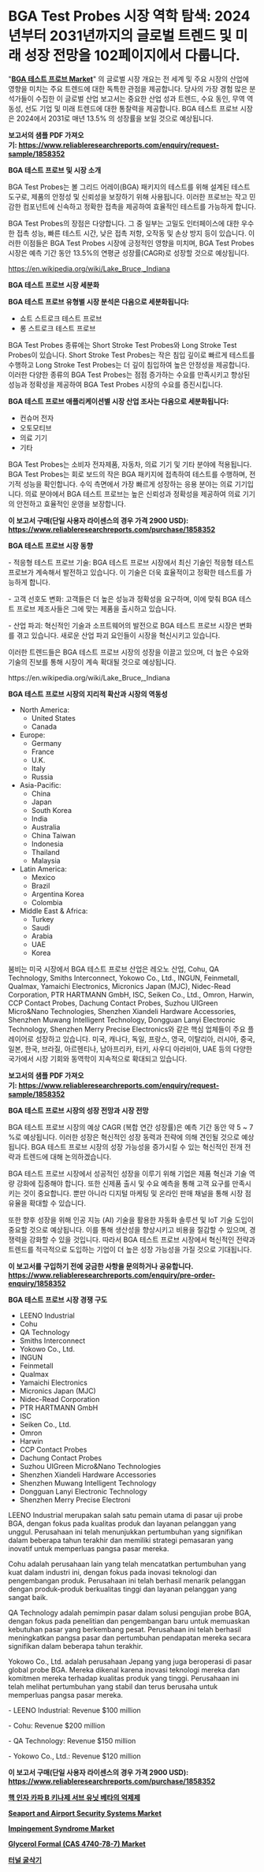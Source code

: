 <p><h1>BGA Test Probes 시장 역학 탐색: 2024년부터 2031년까지의 글로벌 트렌드 및 미래 성장 전망을 102페이지에서 다룹니다.</h1></p><p>"<strong><a href="https://www.reliableresearchreports.com/bga-test-probes-r1858352">BGA 테스트 프로브 Market</a></strong>" 의 글로벌 시장 개요는 전 세계 및 주요 시장의 산업에 영향을 미치는 주요 트렌드에 대한 독특한 관점을 제공합니다. 당사의 가장 경험 많은 분석가들이 수집한 이 글로벌 산업 보고서는 중요한 산업 성과 트렌드, 수요 동인, 무역 역동성, 선도 기업 및 미래 트렌드에 대한 통찰력을 제공합니다. BGA 테스트 프로브 시장은 2024에서 2031로 매년 13.5% 의 성장률을 보일 것으로 예상됩니다.</p>
<p><strong>보고서의 샘플 PDF 가져오기:&nbsp;<a href="https://www.reliableresearchreports.com/enquiry/request-sample/1858352">https://www.reliableresearchreports.com/enquiry/request-sample/1858352</a></strong></p>
<p><strong>BGA 테스트 프로브 및 시장 소개</strong></p>
<p><p>BGA Test Probes는 볼 그리드 어레이(BGA) 패키지의 테스트를 위해 설계된 테스트 도구로, 제품의 안정성 및 신뢰성을 보장하기 위해 사용됩니다. 이러한 프로브는 작고 민감한 컴포넌트에 신속하고 정확한 접촉을 제공하여 효율적인 테스트를 가능하게 합니다.</p><p>BGA Test Probes의 장점은 다양합니다. 그 중 일부는 고밀도 인터페이스에 대한 우수한 접촉 성능, 빠른 테스트 시간, 낮은 접촉 저항, 오작동 및 손상 방지 등이 있습니다. 이러한 이점들은 BGA Test Probes 시장에 긍정적인 영향을 미치며, BGA Test Probes 시장은 예측 기간 동안 13.5%의 연평균 성장률(CAGR)로 성장할 것으로 예상됩니다.</p></p>
<p><a href="https://en.wikipedia.org/wiki/Lake_Bruce,_Indiana">https://en.wikipedia.org/wiki/Lake_Bruce,_Indiana</a></p>
<p><strong>BGA 테스트 프로브 시장 세분화</strong></p>
<p><strong>BGA 테스트 프로브 유형별 시장 분석은 다음으로 세분화됩니다:</strong></p>
<p><ul><li>쇼트 스트로크 테스트 프로브</li><li>롱 스트로크 테스트 프로브</li></ul></p>
<p><p>BGA Test Probes 종류에는 Short Stroke Test Probes와 Long Stroke Test Probes이 있습니다. Short Stroke Test Probes는 작은 침입 깊이로 빠르게 테스트를 수행하고 Long Stroke Test Probes는 더 깊이 침입하여 높은 안정성을 제공합니다. 이러한 다양한 종류의 BGA Test Probes는 점점 증가하는 수요를 만족시키고 향상된 성능과 정확성을 제공하여 BGA Test Probes 시장의 수요를 증진시킵니다.</p></p>
<p><strong>BGA 테스트 프로브 애플리케이션별 시장 산업 조사는 다음으로 세분화됩니다:</strong></p>
<p><ul><li>컨슈머 전자</li><li>오토모티브</li><li>의료 기기</li><li>기타</li></ul></p>
<p><p>BGA Test Probes는 소비자 전자제품, 자동차, 의료 기기 및 기타 분야에 적용됩니다. BGA Test Probes는 회로 보드의 작은 BGA 패키지에 접촉하여 테스트를 수행하며, 전기적 성능을 확인합니다. 수익 측면에서 가장 빠르게 성장하는 응용 분야는 의료 기기입니다. 의료 분야에서 BGA 테스트 프로브는 높은 신뢰성과 정확성을 제공하여 의료 기기의 안전하고 효율적인 운영을 보장합니다.</p></p>
<p><strong>이 보고서 구매(단일 사용자 라이센스의 경우 가격 2900 USD): <a href="https://www.reliableresearchreports.com/purchase/1858352">https://www.reliableresearchreports.com/purchase/1858352</a></strong></p>
<p><strong>BGA 테스트 프로브 시장 동향</strong></p>
<p><p>- 적응형 테스트 프로브 기술: BGA 테스트 프로브 시장에서 최신 기술인 적응형 테스트 프로브가 계속해서 발전하고 있습니다. 이 기술은 더욱 효율적이고 정확한 테스트를 가능하게 합니다.</p><p>- 고객 선호도 변화: 고객들은 더 높은 성능과 정확성을 요구하며, 이에 맞춰 BGA 테스트 프로브 제조사들은 그에 맞는 제품을 출시하고 있습니다.</p><p>- 산업 파괴: 혁신적인 기술과 소프트웨어의 발전으로 BGA 테스트 프로브 시장은 변화를 겪고 있습니다. 새로운 산업 파괴 요인들이 시장을 혁신시키고 있습니다.</p><p>이러한 트렌드들은 BGA 테스트 프로브 시장의 성장을 이끌고 있으며, 더 높은 수요와 기술의 진보를 통해 시장이 계속 확대될 것으로 예상됩니다.</p></p>
<p>https://en.wikipedia.org/wiki/Lake_Bruce,_Indiana</p>
<p><strong>BGA 테스트 프로브 시장의 지리적 확산과 시장의 역동성</strong></p>
<p><ul>
    <li>
        North America:
        <ul>
            <li>United States</li>
            <li>Canada</li>
        </ul>
    </li>
    <li>
        Europe:
        <ul>
            <li>Germany</li>
            <li>France</li>
            <li>U.K.</li>
            <li>Italy</li>
            <li>Russia</li>
        </ul>
    </li>
    <li>
        Asia-Pacific:
        <ul>
            <li>China</li>
            <li>Japan</li>
            <li>South Korea</li>
            <li>India</li>
            <li>Australia</li>
            <li>China Taiwan</li>
            <li>Indonesia</li>
            <li>Thailand</li>
            <li>Malaysia</li>
        </ul>
    </li>
    <li>
        Latin America:
        <ul>
            <li>Mexico</li>
            <li>Brazil</li>
            <li>Argentina Korea</li>
            <li>Colombia</li>
        </ul>
    </li>
    <li>
        Middle East & Africa:
        <ul>
            <li>Turkey</li>
            <li>Saudi</li>
            <li>Arabia</li>
            <li>UAE</li>
            <li>Korea</li>
        </ul>
    </li>
    </ul></p>
<p><p>붐비는 미국 시장에서 BGA 테스트 프로브 산업은 레오노 산업, Cohu, QA Technology, Smiths Interconnect, Yokowo Co., Ltd., INGUN, Feinmetall, Qualmax, Yamaichi Electronics, Micronics Japan (MJC), Nidec-Read Corporation, PTR HARTMANN GmbH, ISC, Seiken Co., Ltd., Omron, Harwin, CCP Contact Probes, Dachung Contact Probes, Suzhou UIGreen Micro&Nano Technologies, Shenzhen Xiandeli Hardware Accessories, Shenzhen Muwang Intelligent Technology, Dongguan Lanyi Electronic Technology, Shenzhen Merry Precise Electronics와 같은 핵심 업체들이 주요 플레이어로 성장하고 있습니다. 미국, 캐나다, 독일, 프랑스, 영국, 이탈리아, 러시아, 중국, 일본, 한국, 브라질, 아르헨티나, 남아프리카, 터키, 사우디 아라비아, UAE 등의 다양한 국가에서 시장 기회와 동역학이 지속적으로 확대되고 있습니다.</p></p>
<p><strong>보고서의 샘플 PDF 가져오기:&nbsp;<a href="https://www.reliableresearchreports.com/enquiry/request-sample/1858352">https://www.reliableresearchreports.com/enquiry/request-sample/1858352</a></strong></p>
<p><strong>BGA 테스트 프로브 시장의 성장 전망과 시장 전망</strong></p>
<p><p>BGA 테스트 프로브 시장의 예상 CAGR (복합 연간 성장률)은 예측 기간 동안 약 5 ~ 7 %로 예상됩니다. 이러한 성장은 혁신적인 성장 동력과 전략에 의해 견인될 것으로 예상됩니다. BGA 테스트 프로브 시장의 성장 가능성을 증가시킬 수 있는 혁신적인 전개 전략과 트렌드에 대해 논의하겠습니다.</p><p>BGA 테스트 프로브 시장에서 성공적인 성장을 이루기 위해 기업은 제품 혁신과 기술 역량 강화에 집중해야 합니다. 또한 신제품 출시 및 수요 예측을 통해 고객 요구를 만족시키는 것이 중요합니다. 뿐만 아니라 디지털 마케팅 및 온라인 판매 채널을 통해 시장 점유율을 확대할 수 있습니다.</p><p>또한 향후 성장을 위해 인공 지능 (AI) 기술을 활용한 자동화 솔루션 및 IoT 기술 도입이 중요할 것으로 예상됩니다. 이를 통해 생산성을 향상시키고 비용을 절감할 수 있으며, 경쟁력을 강화할 수 있을 것입니다. 따라서 BGA 테스트 프로브 시장에서 혁신적인 전략과 트렌드를 적극적으로 도입하는 기업이 더 높은 성장 가능성을 가질 것으로 기대됩니다.</p></p>
<p><strong>이 보고서를 구입하기 전에 궁금한 사항을 문의하거나 공유합니다. <a href="https://www.reliableresearchreports.com/enquiry/pre-order-enquiry/1858352">https://www.reliableresearchreports.com/enquiry/pre-order-enquiry/1858352</a></strong></p>
<p><strong>BGA 테스트 프로브 시장 경쟁 구도</strong></p>
<p><ul><li>LEENO Industrial</li><li>Cohu</li><li>QA Technology</li><li>Smiths Interconnect</li><li>Yokowo Co., Ltd.</li><li>INGUN</li><li>Feinmetall</li><li>Qualmax</li><li>Yamaichi Electronics</li><li>Micronics Japan (MJC)</li><li>Nidec-Read Corporation</li><li>PTR HARTMANN GmbH</li><li>ISC</li><li>Seiken Co., Ltd.</li><li>Omron</li><li>Harwin</li><li>CCP Contact Probes</li><li>Dachung Contact Probes</li><li>Suzhou UIGreen Micro&Nano Technologies</li><li>Shenzhen Xiandeli Hardware Accessories</li><li>Shenzhen Muwang Intelligent Technology</li><li>Dongguan Lanyi Electronic Technology</li><li>Shenzhen Merry Precise Electroni</li></ul></p>
<p><p>LEENO Industrial merupakan salah satu pemain utama di pasar uji probe BGA, dengan fokus pada kualitas produk dan layanan pelanggan yang unggul. Perusahaan ini telah menunjukkan pertumbuhan yang signifikan dalam beberapa tahun terakhir dan memiliki strategi pemasaran yang inovatif untuk memperluas pangsa pasar mereka.</p><p>Cohu adalah perusahaan lain yang telah mencatatkan pertumbuhan yang kuat dalam industri ini, dengan fokus pada inovasi teknologi dan pengembangan produk. Perusahaan ini telah berhasil menarik pelanggan dengan produk-produk berkualitas tinggi dan layanan pelanggan yang sangat baik.</p><p>QA Technology adalah pemimpin pasar dalam solusi pengujian probe BGA, dengan fokus pada penelitian dan pengembangan baru untuk memuaskan kebutuhan pasar yang berkembang pesat. Perusahaan ini telah berhasil meningkatkan pangsa pasar dan pertumbuhan pendapatan mereka secara signifikan dalam beberapa tahun terakhir.</p><p>Yokowo Co., Ltd. adalah perusahaan Jepang yang juga beroperasi di pasar global probe BGA. Mereka dikenal karena inovasi teknologi mereka dan komitmen mereka terhadap kualitas produk yang tinggi. Perusahaan ini telah melihat pertumbuhan yang stabil dan terus berusaha untuk memperluas pangsa pasar mereka.</p><p>- LEENO Industrial: Revenue $100 million</p><p>- Cohu: Revenue $200 million</p><p>- QA Technology: Revenue $150 million</p><p>- Yokowo Co., Ltd.: Revenue $120 million</p></p>
<p><strong>이 보고서 구매(단일 사용자 라이센스의 경우 가격 2900 USD): <a href="https://www.reliableresearchreports.com/purchase/1858352">https://www.reliableresearchreports.com/purchase/1858352</a></strong></p>
<p><strong><p><a href="https://medium.com/@derrickmafrks96745/%ED%95%B5-%EC%9D%B8%EC%9E%90-%EC%B9%B4%ED%8C%8C-b-%ED%82%A4-%EB%82%98%EC%A0%9C-%EC%96%B5%EC%A0%9C%EC%A0%9C-%ED%95%98%EC%9C%84-%EB%8B%A8%EC%9C%84-%EB%B2%A0%ED%83%80-%EC%8B%9C%EC%9E%A5-%EA%B7%9C%EB%AA%A8-%EC%A0%90%EC%9C%A0%EC%9C%A8-%EA%B2%BD%EC%9F%81-%ED%92%8D%EA%B2%BD-%EB%B0%8F-%EB%8F%99%ED%96%A5-%EB%B6%84%EC%84%9D-%EB%B3%B4%EA%B3%A0%EC%84%9C-%EC%9C%A0%ED%98%95%EB%B3%84-%EC%9D%91%EC%9A%A9%EB%B3%84-%EC%9C%A0%ED%86%B5%EC%B1%84%EB%84%90%EB%B3%84-%EA%B8%80%EB%A1%9C%EB%B2%8C-%EA%B8%B0%ED%9A%8C-%EB%B6%84%EC%84%9D-%EB%B0%8F-%EC%82%B0%EC%97%85-%EC%A0%84%EB%A7%9D-2024-97c1f85588bb">핵 인자 카파 B 키나제 서브 유닛 베타의 억제제</a></p><p><a href="https://github.com/gdfhhhj/Market-Research-Report-List-6/blob/main/seaport-and-airport-security-systems-market.md">Seaport and Airport Security Systems Market</a></p><p><a href="https://medium.com/@marcoshoppe2023/impingement-syndrome-market-research-report-market-forecast-and-growth-prospects-with-a-steady-0c9162e3907a">Impingement Syndrome Market</a></p><p><a href="https://issuu.com/reportprime-2/docs/glycerol-formal-cas-4740-78-7-marke_057f2dc2ce945e">Glycerol Formal (CAS 4740-78-7) Market</a></p><p><a href="https://medium.com/@joshuapierce88/%ED%84%B0%EB%84%90-%EA%B5%B4%EC%B0%A9%EA%B8%B0-%EC%8B%9C%EC%9E%A5-%EA%B7%9C%EB%AA%A8%EB%8A%94-%EC%97%B0%ED%8F%89%EA%B7%A0-%EC%84%B1%EC%9E%A5%EB%A5%A0-10-3-%EB%A1%9C-%EC%84%B1%EC%9E%A5%ED%95%98%EA%B3%A0-%EC%9E%88%EC%9C%BC%EB%A9%B0-%EC%9D%B4-%EB%B3%B4%EA%B3%A0%EC%84%9C%EB%8A%94-%EC%8B%9C%EC%9E%A5-%EC%84%B8%EB%B6%84%ED%99%94-%EC%84%B1%EC%9E%A5-%EB%B0%8F-2024%EB%85%84%EB%B6%80%ED%84%B0-2031%EB%85%84%EA%B9%8C%EC%A7%80%EC%9D%98-%EC%98%88%EC%B8%A1-%EB%B6%84%EC%84%9D%EC%9D%84-%EB%8B%A4%EB%A3%A8%EA%B3%A0-%EC%9E%88%EC%8A%B5%EB%8B%88%EB%8B%A4-23c4cfd2e41c">터널 굴삭기</a></p></strong></p>
<p></p>